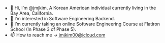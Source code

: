 - 👋 Hi, I’m @jmjkim, A Korean American individual currently living in the Bay Area, California.
- 👀 I’m interested in Software Engineering Backend.
- 🌱 I’m currently taking an online Software Engineering Course at Flatiron School (In Phase 3 of Phase 5).
- 📫 How to reach me -> jmjkim00@icloud.com
